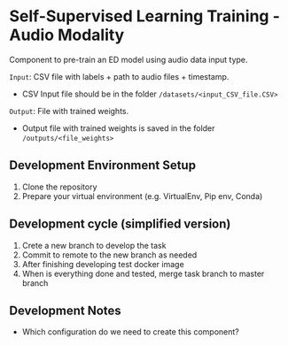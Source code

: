 # Self-Supervised Learning Training - Audio Modality

Component to pre-train an ED model using audio data input type. 

`Input`: CSV file with labels + path to audio files + timestamp. 
- CSV Input file should be in the folder `/datasets/<input_CSV_file.CSV>`

`Output`: File with trained weights.
- Output file with trained weights is saved in the folder `/outputs/<file_weights>`

## Development Environment Setup
1. Clone the repository
2. Prepare your virtual environment (e.g. VirtualEnv, Pip env, Conda)

## Development cycle (simplified version)
1. Crete a new branch to develop the task
2. Commit to remote to the new branch as needed
3. After finishing developing test docker image
4. When is everything done and tested, merge task branch to master branch

## Development Notes
- Which configuration do we need to create this component? 
